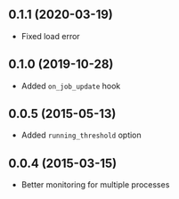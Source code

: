 ## 0.1.1 (2020-03-19)

- Fixed load error

## 0.1.0 (2019-10-28)

- Added `on_job_update` hook

## 0.0.5 (2015-05-13)

- Added `running_threshold` option

## 0.0.4 (2015-03-15)

- Better monitoring for multiple processes
